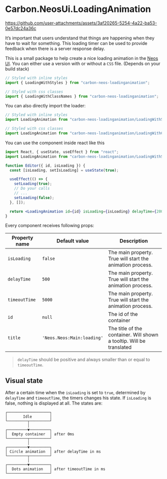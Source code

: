 # Carbon.NeosUi.LoadingAnimation

https://github.com/user-attachments/assets/3af20265-5254-4a22-ba53-0e57dc24a36c

It’s important that users understand that things are happening when they have to wait for something. This loading timer
can be used to provide feedback when there is a server response delay.

This is a small package to help create a nice loading animation in the [Neos UI](http://github.com/neos/neos-ui).
You can either use a version with or without a `CSS` file. (Depends on your build stack)

```js
// Styled with inline styles
import { LoadingWithStyles } from "carbon-neos-loadinganimation";

// Styled with css classes
import { LoadingWithClassNames } from "carbon-neos-loadinganimation";
```

You can also directly import the loader:

```js
// Styled with inline styles
import LoadingAnimation from "carbon-neos-loadinganimation/LoadingWithStyles";

// Styled with css classes
import LoadingAnimation from "carbon-neos-loadinganimation/LoadingWithClassNames";
```

You can use the component inside react like this

```jsx
import React, { useState, useEffect } from "react";
import LoadingAnimation from "carbon-neos-loadinganimation/LoadingWithStyles";

function Editor({ id, isLoading }) {
  const [isLoading, setIsLoading] = useState(true);

  useEffect(() => {
    setLoading(true);
    // Do your calls
    // ...
    setLoading(false);
  }, []);

  return <LoadingAnimation id={id} isLoading={isLoading} delayTime={2000} timeoutTime={7000} heightMultiplier={2} />;
}
```

Every component receives following props:

| Property name | Default value              | Description                                                          |
| ------------- | -------------------------- | -------------------------------------------------------------------- |
| `isLoading`   | `false`                    | The main property. True will start the animation process.            |
| `delayTime`   | `500`                      | The main property. True will start the animation process.            |
| `timeoutTime` | `5000`                     | The main property. True will start the animation process.            |
| `id`          | `null`                     | The id of the container                                              |
| `title`       | `'Neos.Neos:Main:loading'` | The title of the container. Will shown a tooltip. Will be translated |

> `delayTime` should be positive and always smaller than or equal to `timeoutTime`.

## Visual state

After a certain time when the `isLoading` is set to `true`, determined by `delayTime` and `timeoutTime`, the timers
changes his state. If `isLoading` is false, nothing is displayed at all. The states are:

```
┌───────────────────┐
│       Idle        │
└─────────┬─────────┘
          │
┌─────────▼─────────┐
│  Empty container  │ after 0ms
└─────────┬─────────┘
          │
┌─────────▼─────────┐
│ Circle animation  │ after delayTime in ms
└─────────┬─────────┘
          │
┌─────────▼─────────┐
│  Dots animation   │ after timeoutTime in ms
└───────────────────┘
```
